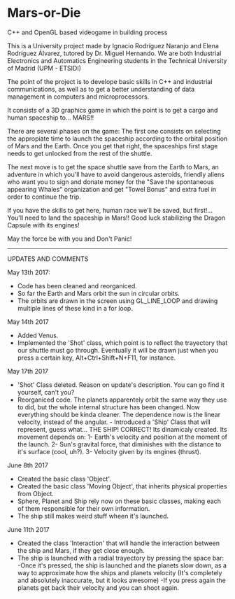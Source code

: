 # Mars-or-Die
C++ and OpenGL based videogame in building process

This is a University project made by Ignacio Rodríguez Naranjo and Elena Rodríguez Álvarez, tutored by Dr. Miguel Hernando.
We are both Industrial Electronics and Automatics Engineering students in the Technical University of Madrid (UPM - ETSIDI)

The point of the project is to develope basic skills in C++ and industrial communications, as well as to get a better 
understanding of data management in computers and microprocessors.

It consists of a 3D graphics game in which the point is to get a cargo and human spaceship to... MARS!!

There are several phases on the game:
  The first one consists on selecting the appropiate time to launch the spaceship according to the orbital position of
Mars and the Earth. Once you get that right, the spaceships first stage needs to get unlocked from the rest of the shuttle.

  The next move is to get the space shuttle save from the Earth to Mars, an adventure in which you'll have to avoid 
dangerous asteroids, friendly aliens who want you to sign and donate money for the "Save the spontaneous appearing Whales" 
organization and get "Towel Bonus" and extra fuel in order to continue the trip.

  If you have the skills to get here, human race we'll be saved, but first!... You'll need to land the spaceship in Mars!!
Good luck stabilizing the Dragon Capsule with its engines! 
  
  May the force be with you and Don't Panic!
  
******************************************************************************************************************
  
UPDATES AND COMMENTS

May 13th 2017:
   - Code has been cleaned and reorganiced.
   - So far the Earth and Mars orbit the sun in circular orbits.
   - The orbits are drawn in the screen using GL_LINE_LOOP and 
        drawing multiple lines of these kind in a for loop.
        
May 14th 2017
   - Added Venus.
   - Implemented the 'Shot' class, which point is to reflect the trayectory 
        that our shuttle must go through. Eventually it will be drawn just 
        when you press a certain key, Alt+Ctrl+Shift+N+F11, for instance.
        
May 17th 2017
   - 'Shot' Class deleted. Reason on update's description. You can go find it yourself, can't you?
   - Reorganiced code. The planets apparentely orbit the same way they use
        to did, but the whole internal structure has been changed. 
        Now everything should be kinda cleaner. The dependence now is the linear velocity,
        instead of the angular.
    - Introduced a 'Ship' Class that will represent, guess what... THE SHIP! CORRECT!
        Its dinamicaly created. Its movement depends on:
         1- Earth's velocity and position at the moment of the launch.
         2- Sun's gravital force, that diminishes with the distance to it's surface (cool, uh?).
         3- Velocity given by its engines (thrust).

June 8th 2017
   - Created the basic class 'Object'.
   - Created the basic class 'Moving Object', that inherits physical properties from Object.
   - Sphere, Planet and Ship rely now on these basic classes, making each of them 
        responsible for their own information.
   - The ship still makes weird stuff wheen it's launched.
   
June 11th 2017
   - Created the class 'Interaction' that will handle the interaction between the ship and 
        Mars, if they get close enough.
   - The ship is launched with a radial trayectory by pressing the space bar:
       -Once it's pressed, the ship is launched and the planets slow down, as a way to 
        approximate how the ships and planets velocity (It's completely and absolutely 
        inaccurate, but it looks awesome)
       -If you press again the planets get back their velocity and you can shoot again.
        
